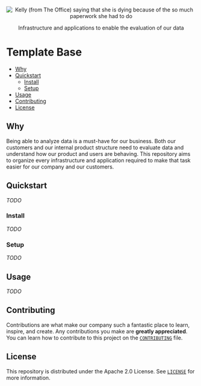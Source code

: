 <p align="center">
  <br>
   <img src="https://media.giphy.com/media/xbH6UeGdW2LzksnNay/giphy.gif" alt="Kelly (from The Office) saying that she is dying because of the so much paperwork she had to do" title="Analytics Header GIF" />
  <br>
</p>
<p align="center">
Infrastructure and applications to enable the evaluation of our data 
</p>

# Template Base

* [Why](#why)
* [Quickstart](#quickstart)
  * [Install](#install)
  * [Setup](#setup)
* [Usage](#usage)
* [Contributing](#contributing)
* [License](#license)

## Why

Being able to analyze data is a must-have for our business. Both our customers and our internal product structure need to evaluate data and understand how our product and users are behaving. This repository aims to organize every infrastructure and application required to make that task easier for our company and our customers.

## Quickstart

_TODO_

### Install

_TODO_

### Setup

_TODO_

## Usage

_TODO_

## Contributing

Contributions are what make our company such a fantastic place to learn, inspire, and create. Any contributions you make are **greatly appreciated**. You can learn how to contribute to this project on the [`CONTRIBUTING`][contributing] file.

## License

This repository is distributed under the Apache 2.0 License. See [`LICENSE`][license] for more information.

[contributing]: CONTRIBUTING.md
[license]: LICENSE
